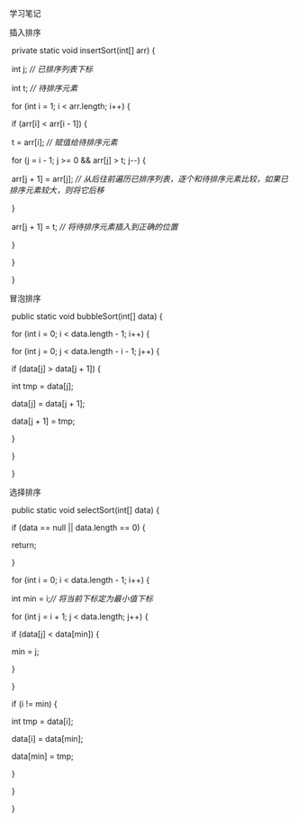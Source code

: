 学习笔记

插入排序

​	private static void insertSort(int[] arr) {

​		int j; *// 已排序列表下标*

​		int t; *// 待排序元素*

​		for (int i = 1; i < arr.length; i++) {

​			if (arr[i] < arr[i - 1]) { 

​				t = arr[i]; *// 赋值给待排序元素*

​				for (j = i - 1; j >= 0 && arr[j] > t; j--) {

​					arr[j + 1] = arr[j]; *// 从后往前遍历已排序列表，逐个和待排序元素比较，如果已排序元素较大，则将它后移*

​				}

​				arr[j + 1] = t; *// 将待排序元素插入到正确的位置*

​			}

​		}

​	}

冒泡排序

​	public static void bubbleSort(int[] data) {

 

​		for (int i = 0; i < data.length - 1; i++) {

​			for (int j = 0; j < data.length - i - 1; j++) {

 

​				if (data[j] > data[j + 1]) {

​					int tmp = data[j];

​					data[j] = data[j + 1];

​					data[j + 1] = tmp;

​				}

​			}

​		}

 

选择排序

​	public static void selectSort(int[] data) {

​		if (data == null || data.length == 0) {

​			return;

​		}

 

​		for (int i = 0; i < data.length - 1; i++) {

​			int min = i;*// 将当前下标定为最小值下标*

​			for (int j = i + 1; j < data.length; j++) {

​				if (data[j] < data[min]) {

​					min = j;

​				}

​			}

 

​			if (i != min) {

​				int tmp = data[i];

​				data[i] = data[min];

​				data[min] = tmp;

​			}

​		}

​	}



